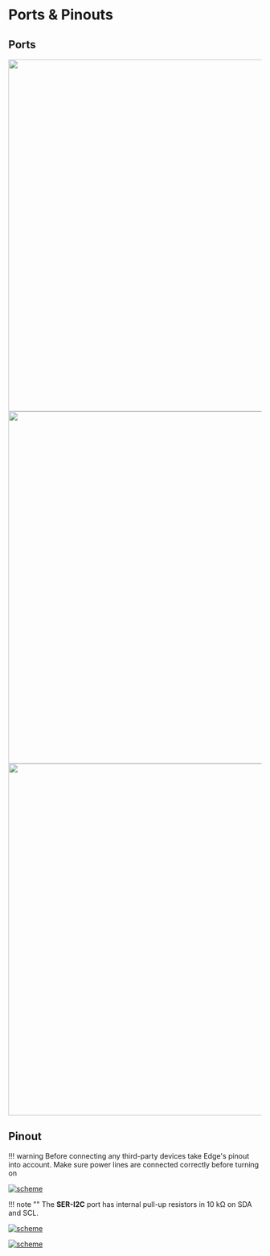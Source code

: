 # Ports & Pinouts

## Ports

<div style="text-align: center;"><img src="../../img/hardware/edge_ports_1_6.png" style="width: 700px;"> </div>

<div style="text-align: right;"><img src="../../img/hardware/edge_ports_7_15.png" style="width: 700px;"></div> 

<div style="text-align: center;"><img src="../../img/hardware/edge_gnss_ports.png" style="width: 700px;"></div>

## Pinout

!!! warning
    Before connecting any third-party devices take Edge's pinout into account. Make sure power lines are connected correctly before turning on

<a href="../../img/hardware/edge_ports_horizontal.png" target="_blank"> ![scheme](https://docs.emlid.com/edge/img/hardware/edge_ports_horizontal.png)</a>

!!! note ""
	The **SER-I2C** port has internal pull-up resistors in 10 kΩ on SDA and SCL. 

<a href="../../img/hardware/edge_ports_side_view.png" target="_blank"> ![scheme](https://docs.emlid.com/edge/img/hardware/edge_ports_side_view.png)</a>

<a href="../../img/hardware/edge_ports_back.png" target="_blank"> ![scheme](https://docs.emlid.com/edge/img/hardware/edge_ports_back.png)</a>
